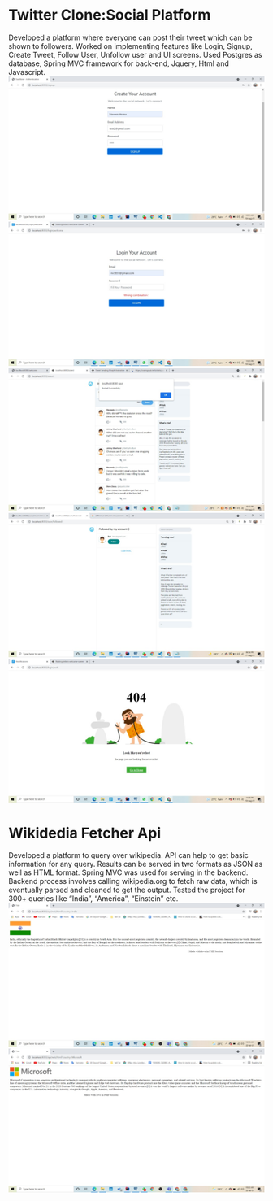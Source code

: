 # Twitter Clone:Social Platform
Developed a platform where everyone can post their tweet which can be shown to followers. Worked on implementing features like Login, Signup, Create Tweet, Follow User, Unfollow user and UI screens. Used Postgres as database, Spring MVC framework for back-end, Jquery, Html and Javascript.
![Create Account](https://github.com/naveen-droid/java-full-stack/blob/main/t6.jpeg)
![Login](https://github.com/naveen-droid/java-full-stack/blob/main/t2.jpeg)
![Post](https://github.com/naveen-droid/java-full-stack/blob/main/t3.jpeg)
![Follow](https://github.com/naveen-droid/java-full-stack/blob/main/t5.jpeg)
![Error](https://github.com/naveen-droid/java-full-stack/blob/main/t1.jpeg)

# Wikidedia Fetcher Api
Developed a platform to query over wikipedia. API can help to get basic information for any query. Results
can be served in two formats as JSON as well as HTML format. Spring MVC was used for serving in the
backend. Backend process involves calling wikipedia.org to fetch raw data, which is eventually parsed and
cleaned to get the output. Tested the project for 300+ queries like “India”, “America”, “Einstein” etc.
![](https://github.com/naveen-droid/java-full-stack/blob/main/w2.jpeg)
![](https://github.com/naveen-droid/java-full-stack/blob/main/w1.jpeg)
